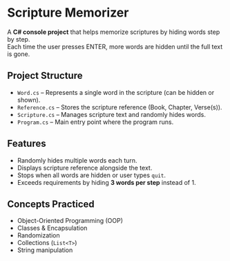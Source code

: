 # Scripture Memorizer

A **C# console project** that helps memorize scriptures by hiding words step by step.  
Each time the user presses ENTER, more words are hidden until the full text is gone.

## Project Structure
- `Word.cs` – Represents a single word in the scripture (can be hidden or shown).
- `Reference.cs` – Stores the scripture reference (Book, Chapter, Verse(s)).
- `Scripture.cs` – Manages scripture text and randomly hides words.
- `Program.cs` – Main entry point where the program runs.

##  Features
- Randomly hides multiple words each turn.
- Displays scripture reference alongside the text.
- Stops when all words are hidden or user types `quit`.
- Exceeds requirements by hiding **3 words per step** instead of 1.

## Concepts Practiced
- Object-Oriented Programming (OOP)
- Classes & Encapsulation
- Randomization
- Collections (`List<T>`)
- String manipulation


